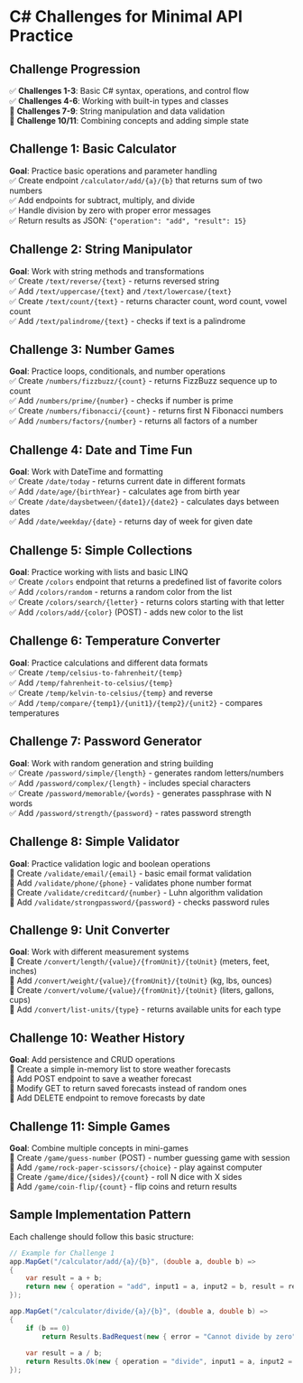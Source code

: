 # C# Challenges for Minimal API Practice

## Challenge Progression

✅ **Challenges 1-3**: Basic C# syntax, operations, and control flow <br>
✅ **Challenges 4-6**: Working with built-in types and classes <br>
🔲 **Challenges 7-9**: String manipulation and data validation <br>
🔲 **Challenge 10/11**: Combining concepts and adding simple state <br>

## Challenge 1: Basic Calculator
**Goal**: Practice basic operations and parameter handling <br>
✅ Create endpoint `/calculator/add/{a}/{b}` that returns sum of two numbers <br>
✅ Add endpoints for subtract, multiply, and divide <br>
✅ Handle division by zero with proper error messages <br>
✅ Return results as JSON: `{"operation": "add", "result": 15}`

## Challenge 2: String Manipulator
**Goal**: Work with string methods and transformations <br>
✅ Create `/text/reverse/{text}` - returns reversed string <br>
✅ Add `/text/uppercase/{text}` and `/text/lowercase/{text}` <br>
✅ Create `/text/count/{text}` - returns character count, word count, vowel count <br>
✅ Add `/text/palindrome/{text}` - checks if text is a palindrome

## Challenge 3: Number Games
**Goal**: Practice loops, conditionals, and number operations <br>
✅ Create `/numbers/fizzbuzz/{count}` - returns FizzBuzz sequence up to count <br>
✅ Add `/numbers/prime/{number}` - checks if number is prime <br>
✅ Create `/numbers/fibonacci/{count}` - returns first N Fibonacci numbers <br>
✅ Add `/numbers/factors/{number}` - returns all factors of a number

## Challenge 4: Date and Time Fun
**Goal**: Work with DateTime and formatting <br>
✅ Create `/date/today` - returns current date in different formats <br>
✅ Add `/date/age/{birthYear}` - calculates age from birth year <br>
✅ Create `/date/daysbetween/{date1}/{date2}` - calculates days between dates <br>
✅ Add `/date/weekday/{date}` - returns day of week for given date

## Challenge 5: Simple Collections
**Goal**: Practice working with lists and basic LINQ <br>
✅ Create `/colors` endpoint that returns a predefined list of favorite colors <br>
✅ Add `/colors/random` - returns a random color from the list <br>
✅ Create `/colors/search/{letter}` - returns colors starting with that letter <br>
✅ Add `/colors/add/{color}` (POST) - adds new color to the list

## Challenge 6: Temperature Converter
**Goal**: Practice calculations and different data formats <br>
✅ Create `/temp/celsius-to-fahrenheit/{temp}`  <br>
✅ Add `/temp/fahrenheit-to-celsius/{temp}` <br>
✅ Create `/temp/kelvin-to-celsius/{temp}` and reverse <br>
✅ Add `/temp/compare/{temp1}/{unit1}/{temp2}/{unit2}` - compares temperatures

## Challenge 7: Password Generator
**Goal**: Work with random generation and string building <br>
✅ Create `/password/simple/{length}` - generates random letters/numbers <br>
✅ Add `/password/complex/{length}` - includes special characters <br>
✅ Create `/password/memorable/{words}` - generates passphrase with N words <br>
✅ Add `/password/strength/{password}` - rates password strength

## Challenge 8: Simple Validator
**Goal**: Practice validation logic and boolean operations <br>
🔲 Create `/validate/email/{email}` - basic email format validation <br>
🔲 Add `/validate/phone/{phone}` - validates phone number format <br>
🔲 Create `/validate/creditcard/{number}` - Luhn algorithm validation <br>
🔲 Add `/validate/strongpassword/{password}` - checks password rules

## Challenge 9: Unit Converter
**Goal**: Work with different measurement systems <br>
🔲 Create `/convert/length/{value}/{fromUnit}/{toUnit}` (meters, feet, inches) <br>
🔲 Add `/convert/weight/{value}/{fromUnit}/{toUnit}` (kg, lbs, ounces) <br>
🔲 Create `/convert/volume/{value}/{fromUnit}/{toUnit}` (liters, gallons, cups) <br>
🔲 Add `/convert/list-units/{type}` - returns available units for each type

## Challenge 10: Weather History
**Goal**: Add persistence and CRUD operations <br>
🔲 Create a simple in-memory list to store weather forecasts <br>
🔲 Add POST endpoint to save a weather forecast <br>
🔲 Modify GET to return saved forecasts instead of random ones <br>
🔲 Add DELETE endpoint to remove forecasts by date

## Challenge 11: Simple Games
**Goal**: Combine multiple concepts in mini-games <br>
🔲 Create `/game/guess-number` (POST) - number guessing game with session <br>
🔲 Add `/game/rock-paper-scissors/{choice}` - play against computer <br>
🔲 Create `/game/dice/{sides}/{count}` - roll N dice with X sides <br>
🔲 Add `/game/coin-flip/{count}` - flip coins and return results

## Sample Implementation Pattern

Each challenge should follow this basic structure:

```csharp
// Example for Challenge 1
app.MapGet("/calculator/add/{a}/{b}", (double a, double b) => 
{
    var result = a + b;
    return new { operation = "add", input1 = a, input2 = b, result = result };
});

app.MapGet("/calculator/divide/{a}/{b}", (double a, double b) => 
{
    if (b == 0)
        return Results.BadRequest(new { error = "Cannot divide by zero" });
    
    var result = a / b;
    return Results.Ok(new { operation = "divide", input1 = a, input2 = b, result = result });
});
```